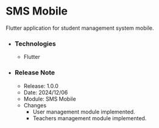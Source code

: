 # SMS Mobile

Flutter application for student management system mobile.

* ### Technologies
    * Flutter

* ### Release Note

    * Release: 1.0.0
    * Date: 2024/12/06
    * Module: SMS Mobile
    * Changes
        * User management module implemented.
        * Teachers management module implemented.
